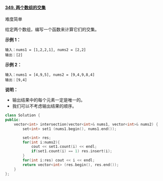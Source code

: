 #### [349. 两个数组的交集](https://leetcode-cn.com/problems/intersection-of-two-arrays/)

难度简单

给定两个数组，编写一个函数来计算它们的交集。

**示例 1：**

```
输入：nums1 = [1,2,2,1], nums2 = [2,2]
输出：[2]
```

**示例 2：**

```
输入：nums1 = [4,9,5], nums2 = [9,4,9,8,4]
输出：[9,4]
```

 **说明：**

- 输出结果中的每个元素一定是唯一的。
- 我们可以不考虑输出结果的顺序。

```c++
class Solution {
public:
    vector<int> intersection(vector<int>& nums1, vector<int>& nums2) {
        set<int> set1 (nums1.begin(), nums1.end());

        set<int> res;
        for(int i:nums2){
            cout << set1.count(i) << endl;
            if(set1.count(i) == 1) res.insert(i);
        }
        for(int i:res) cout << i << endl;
        return vector<int> (res.begin(), res.end());
    }
};
```

